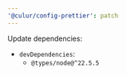 ```yaml
---
'@culur/config-prettier': patch
---
```


Update dependencies:

- `devDependencies`:
  - `@types/node@^22.5.5`
